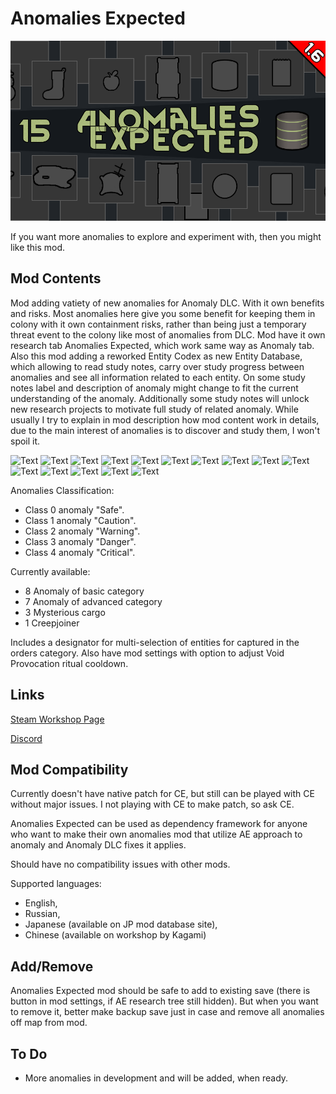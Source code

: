 # Anomalies Expected

![Text](/Mod%20Page/Images/Anomalies%20Expected.png)

If you want more anomalies to explore and experiment with, then you might like this mod.

## Mod Contents

Mod adding vatiety of new anomalies for Anomaly DLC. With it own benefits and risks.
Most anomalies here give you some benefit for keeping them in colony with it own containment risks, rather than being just a temporary threat event to the colony like most of anomalies from DLC.
Mod have it own research tab Anomalies Expected, which work same way as Anomaly tab.
Also this mod adding a reworked Entity Codex as new Entity Database, which allowing to read study notes, carry over study progress between anomalies and see all information related to each entity.
On some study notes label and description of anomaly might change to fit the current understanding of the anomaly. Additionally some study notes will unlock new research projects to motivate full study of related anomaly.
While usually I try to explain in mod description how mod content work in details, due to the main interest of anomalies is to discover and study them, I won't spoil it.

![Text](/Mod%20Page/Images/Content/AEDesc1.png)
![Text](/Mod%20Page/Images/Content/AEDesc2.png)
![Text](/Mod%20Page/Images/Content/AEDesc3.png)
![Text](/Mod%20Page/Images/Content/AEDesc4.png)
![Text](/Mod%20Page/Images/Content/AEDesc5.png)
![Text](/Mod%20Page/Images/Content/AEDesc6.png)
![Text](/Mod%20Page/Images/Content/AEDesc7.png)
![Text](/Mod%20Page/Images/Content/AEDesc8.png)
![Text](/Mod%20Page/Images/Content/AEDesc9.png)
![Text](/Mod%20Page/Images/Content/AEDesc10.png)
![Text](/Mod%20Page/Images/Content/AEDesc11.png)
![Text](/Mod%20Page/Images/Content/AEDesc12.png)
![Text](/Mod%20Page/Images/Content/AEDesc13.png)
![Text](/Mod%20Page/Images/Content/AEDesc14.png)
![Text](/Mod%20Page/Images/Content/AEDesc15.png)

Anomalies Classification:
* Class 0 anomaly "Safe".
* Class 1 anomaly "Caution".
* Class 2 anomaly "Warning".
* Class 3 anomaly "Danger".
* Class 4 anomaly "Critical".

Currently available:
* 8 Anomaly of basic category
* 7 Anomaly of advanced category
* 3 Mysterious cargo
* 1 Creepjoiner

Includes a designator for multi-selection of entities for captured in the orders category.
Also have mod settings with option to adjust Void Provocation ritual cooldown.

## Links

[Steam Workshop Page](https://steamcommunity.com/sharedfiles/filedetails/?id=3240752689)

[Discord](https://discord.gg/tKsBgzzTsG)

## Mod Compatibility

Currently doesn't have native patch for CE, but still can be played with CE without major issues. I not playing with CE to make patch, so ask CE.

Anomalies Expected can be used as dependency framework for anyone who want to make their own anomalies mod that utilize AE approach to anomaly and Anomaly DLC fixes it applies. 

Should have no compatibility issues with other mods.

Supported languages:
* English,
* Russian,
* Japanese (available on JP mod database site),
* Chinese (available on workshop by Kagami)

## Add/Remove

Anomalies Expected mod should be safe to add to existing save (there is button in mod settings, if AE research tree still hidden). But when you want to remove it, better make backup save just in case and remove all anomalies off map from mod.

## To Do

* More anomalies in development and will be added, when ready.